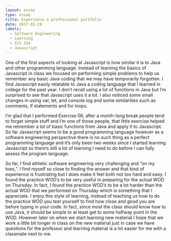 ```yaml
---
layout: essay
type: essay
title: Experience a professional portfolio
date: 2017-01-19
labels:
  - Software Engineering
  - Learning
  - ICS 314
  - Javascript
---
```


One of the first aspects of looking at Javascript is how similar it is to Java and other programming language. Instead of learning the basics of Javascript in class we focused on performing simple problems to help us remember any basic Java coding that we may have temporarily forgotten. I find Javascript easily relatable to Java a coding language that I learned in college for the past year. I don’t recall using a lot of functions in Java but I’m surprised to see that Javascript uses it a lot. I also noticed some small changes in using var, let, and console.log and some similarities such as comments, if statements and for loops. 

I’m glad that I performed Exercise 06, after a month-long break people tend to forget simple stuff and I’m one of those people, that little exercise helped me remember a lot of basic functions from Java and apply it to Javascript. So far Javascript seems to be a good programming language however as a software engineering perspective there is no such thing as a perfect programming language and it’s only been two weeks since I started learning Javascript so there’s still a lot of learning I need to do before I can fully assess the program language. 

So far, I find athletic software engineering very challenging and “on my toes,”. I find myself so close to finding the answer and that kind of experience is frustrating but I does make it feel both not too hard and easy. I found the practice WOD’s to be very useful in preparing for the actual WOD on Thursday. In fact, I found the practice WOD’s to be a lot harder than the actual WOD that we performed on Thursday which is something that I appreciate. I enjoy this style of learning, instead of teaching us how to do the practice WOD you test yourself to find how close and good you are before typing in your code. In fact, since most the class should know how to use Java, it should be simple to at least get to some halfway point in the WOD. However later on when we start learning new material I hope that we work a little bit longer in class on the new material just in case we have questions for the professor and learning material is a lot easier for me with a classmate next to me. 


